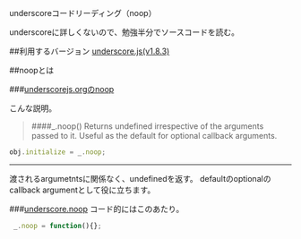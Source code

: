 underscoreコードリーディング（noop）

underscoreに詳しくないので、勉強半分でソースコードを読む。



##利用するバージョン
[underscore.js(v1.8.3)](https://github.com/jashkenas/underscore/tree/1.8.3)


##noopとは


###[underscorejs.orgのnoop](http://underscorejs.org/#noop)

こんな説明。
>####_.noop() 
>Returns undefined irrespective of the arguments passed to it. 
>Useful as the default for optional callback arguments.


```javascript
obj.initialize = _.noop;
```

------------- 
渡されるargumetntsに関係なく、undefinedを返す。
defaultのoptionalのcallback argumentとして役に立ちます。

###[underscore.noop](https://github.com/jashkenas/underscore/blob/1.8.3/underscore.js#L1293)
コード的にはこのあたり。

```javascript
 _.noop = function(){};

```

